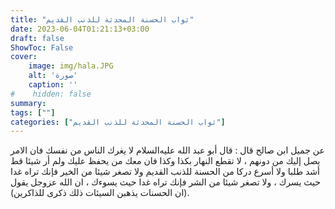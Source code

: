 ```yaml
---
title: "ثواب الحسنة المحدثة للذنب القديم"
date: 2023-06-04T01:21:13+03:00
draft: false
ShowToc: False
cover:
    image: img/hala.JPG
    alt: 'صورة'
    caption: ''
#    hidden: false
summary: 
tags: [""]
categories: ["ثواب الحسنة المحدثة للذنب القديم"]
---
```

عن جميل
ابن صالح قال : قال أبو عبد الله عليه‌السلام لا يغرك الناس من نفسك فان الامر
يصل إليك من دونهم ، لا تقطع النهار بكذا وكذا فان معك من يحفظ
عليك ولم أر شيئا قط أشد طلبا ولا أسرع دركا من الحسنة للذنب القديم
ولا تصغر شيئا من الخير فإنك تراه غدا حيث يسرك ، ولا تصغر شيئا
من الشر فإنك تراه غدا حيث يسوءك ، ان الله عزوجل يقول (ان
الحسنات يذهبن السيئات ذلك ذكرى للذاكرين).

